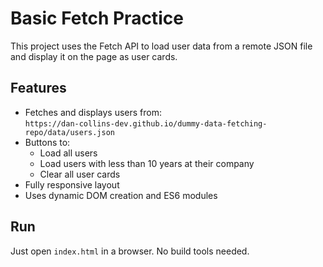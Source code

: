 # Basic Fetch Practice

This project uses the Fetch API to load user data from a remote JSON file and display it on the page as user cards.

## Features

- Fetches and displays users from:  
  `https://dan-collins-dev.github.io/dummy-data-fetching-repo/data/users.json`
- Buttons to:
  - Load all users
  - Load users with less than 10 years at their company
  - Clear all user cards
- Fully responsive layout
- Uses dynamic DOM creation and ES6 modules

## Run

Just open `index.html` in a browser. No build tools needed.
